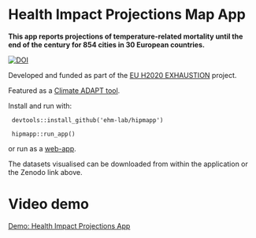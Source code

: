 # Health Impact Projections Map App

**This app reports projections of temperature-related mortality until the end of the century for 854 cities in 30 European countries.**

[![DOI](https://zenodo.org/badge/742552198.svg)](https://zenodo.org/doi/10.5281/zenodo.10998153)

Developed and funded as part of the [EU H2020 EXHAUSTION](https://www.exhaustion.eu/) project. 

Featured as a [Climate ADAPT tool](https://climate-adapt.eea.europa.eu/en/metadata/tools/exhaustion-health-impact-projections-tool).

Install and run with:
 
```
 devtools::install_github('ehm-lab/hipmapp')

 hipmapp::run_app()
```

or run as a [web-app](https://ehm-lab.shinyapps.io/hipmapp/).

The datasets visualised can be downloaded from within the application or the Zenodo link above.

# Video demo

[Demo: Health Impact Projections App](https://player.vimeo.com/video/902720172)
